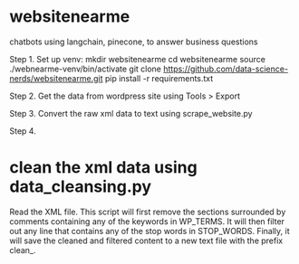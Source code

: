 # websitenearme
chatbots using langchain, pinecone, to answer business questions


Step 1. 
Set up venv:
mkdir websitenearme
cd websitenearme
source ./webnearme-venv/bin/activate
git clone https://github.com/data-science-nerds/websitenearme.git
pip install -r requirements.txt


Step 2. 
Get the data from wordpress site using Tools > Export

Step 3. 
Convert the raw xml data to text using scrape_website.py 

Step 4. 
# clean the xml data using data_cleansing.py
Read the XML file.
This script will first remove the sections surrounded by comments containing any of the keywords in WP_TERMS. It will then filter out any line that contains any of the stop words in STOP_WORDS. Finally, it will save the cleaned and filtered content to a new text file with the prefix clean_.